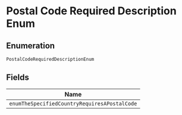 
# Postal Code Required Description Enum

## Enumeration

`PostalCodeRequiredDescriptionEnum`

## Fields

| Name |
|  --- |
| `enumTheSpecifiedCountryRequiresAPostalCode` |

